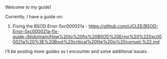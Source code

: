 Welcome to my guide!

Currently, I have a guide on:
1. Fixing the BSOD Error 0xc000021a - https://github.com/iJCLEE/BSOD-Error-0xc000021a-fix-guide-/blob/main/How%20to%20fix%20BSOD%20Error%20%220xc000021a%20%3E%20Boot%20critical%20file%20is%20corrupt.%22.md
 
I’ll be posting more guides as I encounter and solve additional issues.

